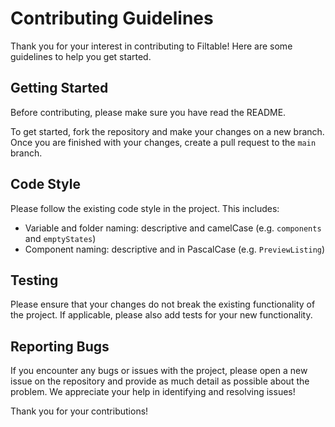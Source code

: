 # Contributing Guidelines

Thank you for your interest in contributing to Filtable! Here are some guidelines to help you get started.

## Getting Started

Before contributing, please make sure you have read the README.

To get started, fork the repository and make your changes on a new branch. Once you are finished with your changes, create a pull request to the `main` branch.

## Code Style

Please follow the existing code style in the project. This includes:

- Variable and folder naming: descriptive and camelCase (e.g. `components` and `emptyStates`)
- Component naming: descriptive and in PascalCase (e.g. `PreviewListing`)

## Testing

Please ensure that your changes do not break the existing functionality of the project. If applicable, please also add tests for your new functionality.

## Reporting Bugs

If you encounter any bugs or issues with the project, please open a new issue on the repository and provide as much detail as possible about the problem. We appreciate your help in identifying and resolving issues!

Thank you for your contributions!

